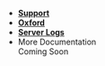 - [**Support**](#support)
- [**Oxford**](#oxford)
- [**Server Logs**](#server-logs)
- More Documentation <br/> Coming Soon